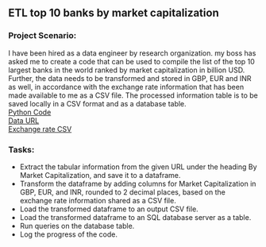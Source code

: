## ETL top 10 banks by market capitalization
### Project Scenario: 
I have been hired as a data engineer by research organization. my boss has asked me to create a code that can be used to compile the list of the top 10 largest banks in the world ranked by market capitalization in billion USD. Further, the data needs to be transformed and stored in GBP, EUR and INR as well, in accordance with the exchange rate information that has been made available to me as a CSV file. The processed information table is to be saved locally in a CSV format and as a database table. \
[Python Code](https://github.com/alireza-gharibi/Portfolio/blob/main/ETL_World's%20Largest%20Banks_Project/ETL%20World's%20Largest%20Banks%20Project.ipynb) \
[Data URL](https://web.archive.org/web/20230908091635)   
[Exchange rate CSV](https://cf-courses-data.s3.us.cloud-object-storage.appdomain.cloud/IBMSkillsNetwork-PY0221EN-Coursera/labs/v2/exchange_rate.csv) 

### Tasks:
- Extract the tabular information from the given URL under the heading By Market Capitalization, and save it to a dataframe.
- Transform the dataframe by adding columns for Market Capitalization in GBP, EUR, and INR, rounded to 2 decimal places, based on the exchange rate information shared as a CSV file.
- Load the transformed dataframe to an output CSV file.
- Load the transformed dataframe to an SQL database server as a table.
- Run queries on the database table.
- Log the progress of the code.
